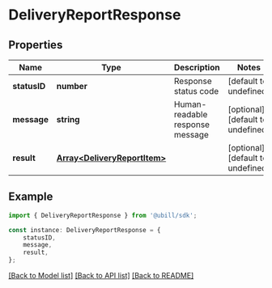 # DeliveryReportResponse


## Properties

Name | Type | Description | Notes
------------ | ------------- | ------------- | -------------
**statusID** | **number** | Response status code | [default to undefined]
**message** | **string** | Human-readable response message | [optional] [default to undefined]
**result** | [**Array&lt;DeliveryReportItem&gt;**](DeliveryReportItem.md) |  | [optional] [default to undefined]

## Example

```typescript
import { DeliveryReportResponse } from '@ubill/sdk';

const instance: DeliveryReportResponse = {
    statusID,
    message,
    result,
};
```

[[Back to Model list]](../README.md#documentation-for-models) [[Back to API list]](../README.md#documentation-for-api-endpoints) [[Back to README]](../README.md)
